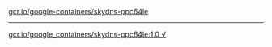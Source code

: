 [gcr.io/google-containers/skydns-ppc64le](https://hub.docker.com/r/sqeven/skydns-ppc64le/tags/) 

----
[gcr.io/google_containers/skydns-ppc64le:1.0 √](https://hub.docker.com/r/sqeven/skydns-ppc64le/tags/)

